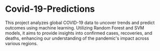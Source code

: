 # Covid-19-Predictions
This project analyzes global COVID-19 data to uncover trends and predict outcomes using machine learning. Utilizing Random Forest and SVM models, it aims to provide insights into confirmed cases, recoveries, and deaths, enhancing our understanding of the pandemic's impact across various regions.
